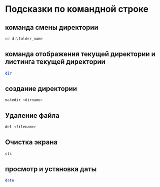 # Подсказки по командной строке

## команда смены директории 
```sh
cd d:\folder_name
```

## команда отображения текущей директории и листинга текущей директории
```sh
dir
```

## создание директории
```sh
makedir <dirname>
```

## Удаление файла
```sh
del <filename>
```

## Очистка экрана
```sh
cls
```

## просмотр и установка даты
```sh
date
```
